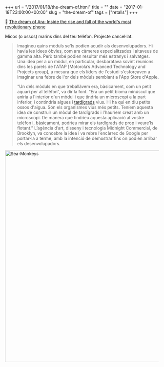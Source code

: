+++
url = "/2017/01/18/the-dream-of.html"
title = ""
date = "2017-01-18T23:00:00+00:00"
slug = "the-dream-of"
tags = ["retalls"]
+++

📎 [The dream of Ara: Inside the rise and fall of the world's most revolutionary phone](http://venturebeat.com/2017/01/10/inside-project-ara-googles-revolutionary-modular-phone/)

Micos (o ossos) marins dins del teu telèfon. Projecte cancel·lat.

> Imagineu quins mòduls se'ls podien acudir als desenvolupadors. Hi havia les idees òbvies, com ara càmeres especialitzades i altaveus de gamma alta. Però també podien resultar més estranys i salvatges. Una idea per a un mòdul, en particular, desbaratava sovint reunions dins les parets de l'ATAP [Motorola’s Advanced Technology and Projects group], a mesura que els líders de l'estudi s'esforçaven a imaginar una febre de l'or dels mòduls semblant a l'App Store d'Apple.
> 
> “Un dels mòduls en que treballàvem era, bàsicament, com un petit aquari per al telèfon”, va dir la font. “Era un petit bioma minúscul que aniria a l'interior d'un mòdul i que tindria un microscopi a la part inferior, i contindria algues i [tardígrads](https://ca.wikipedia.org/wiki/Tard%C3%ADgrads) vius. Hi ha qui en diu petits ossos d'aigua. Són els organismes vius més petits. Teníem aquesta idea de construir un mòdul de tardígrads i l'hauríem creat amb un microscopi. De manera que tindríeu aquesta aplicació al vostre telèfon i, bàsicament, podríeu mirar els tardígrads de prop i veure’ls flotant.” L’agència d’art, disseny i tecnologia Midnight Commercial, de Brooklyn, va concebre la idea i va rebre l’encàrrec de Google per portar-la a terme, amb la intenció de demostrar fins on podien arribar els desenvolupadors.

<a data-flickr-embed="true" href="https://www.flickr.com/photos/bigdogyvr/4098048477" title="Sea-Monkeys"><img src="/uploads/2019/460eadb255.jpg" width="900" height="693" alt="Sea-Monkeys"></a><script async="" src="//embedr.flickr.com/assets/client-code.js" charset="utf-8"></script>